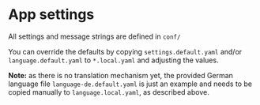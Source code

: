 # App settings

All settings and message strings are defined in `conf/`

You can override the defaults by copying `settings.default.yaml` and/or `language.default.yaml` to `*.local.yaml` and adjusting the values.

**Note:** as there is no translation mechanism yet, the provided German language file `language-de.default.yaml` is just an example and needs to be copied manually to `language.local.yaml`, as described above.

